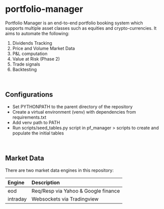# portfolio-manager

Portfolio Manager is an end-to-end portfolio booking system which supports multiple asset classes such as equities and crypto-currencies. It aims to automate the following:

1. Dividends Tracking
2. Price and Volume Market Data
3. P&L computation
4. Value at Risk (Phase 2)
5. Trade signals
6. Backtesting

<br>

## Configurations

- Set PYTHONPATH to the parent directory of the repository
- Create a virtual environment (venv) with dependencies from requirements.txt
- Add venv path to PATH
- Run scripts/seed_tables.py script in pf_manager > scripts to create and populate the initial tables

<br>

## Market Data

There are two market data engines in this repository:

| Engine   | Description                         |
| :------- | :---------------------------------- |
| eod      | Req/Resp via Yahoo & Google finance |
| intraday | Websockets via Tradingview          |
